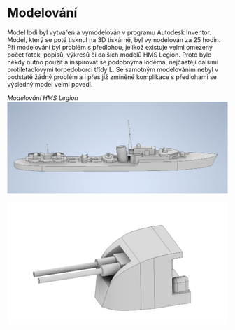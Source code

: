 # Modelování

Model lodi byl vytvářen a vymodelován v programu Autodesk Inventor. Model, který se poté tisknul na 3D tiskárně, byl vymodelován za 25 hodin. Při modelování byl problém s předlohou, jelikož existuje velmi omezený počet fotek, popisů, výkresů či dalších modelů HMS Legion. Proto bylo někdy nutno použít a inspirovat se podobnýma loděma, nejčastěji dalšími protiletadlovými torpédoborci třídy L. Se samotným modelováním nebyl v podstatě žádný problém a i přes již zmíněné komplikace s předlohami se výsledný model velmi povedl.

*Modelování HMS Legion*
![HMS Legion](../public/ark/legion.png)

![HMS Legion](../public/ark/vez-legion.png)
